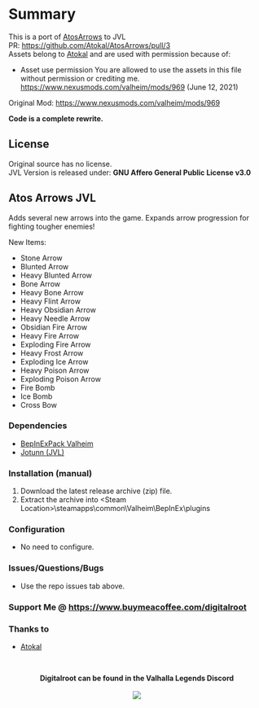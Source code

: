# Summary
This is a port of <a href="https://www.nexusmods.com/valheim/mods/969">AtosArrows</a> to JVL   
PR: https://github.com/Atokal/AtosArrows/pull/3   
Assets belong to <a href="https://github.com/Atokal" target="_blank">Atokal</a> and are used with permission because of:   
- Asset use permission You are allowed to use the assets in this file without permission or crediting me. https://www.nexusmods.com/valheim/mods/969 (June 12, 2021)
 
Original Mod: https://www.nexusmods.com/valheim/mods/969   

**Code is a complete rewrite.**

## License
Original source has no license.   
JVL Version is released under: **GNU Affero General Public License v3.0**

## Atos Arrows JVL
Adds several new arrows into the game. Expands arrow progression for fighting tougher enemies! 

New Items:
- Stone Arrow
- Blunted Arrow
- Heavy Blunted Arrow
- Bone Arrow
- Heavy Bone Arrow
- Heavy Flint Arrow
- Heavy Obsidian Arrow
- Heavy Needle Arrow
- Obsidian Fire Arrow
- Heavy Fire Arrow
- Exploding Fire Arrow
- Heavy Frost Arrow
- Exploding Ice Arrow
- Heavy Poison Arrow
- Exploding Poison Arrow
- Fire Bomb
- Ice Bomb
- Cross Bow

### Dependencies
- <a href="https://valheim.thunderstore.io/package/denikson/BepInExPack_Valheim/"  target="_blank">BepInExPack Valheim</a>
- <a href="https://github.com/Valheim-Modding/Jotunn" target="_blank">Jotunn (JVL)</a>

### Installation (manual)
1. Download the latest release archive (zip) file.
1. Extract the archive into &lt;Steam Location&gt;\steamapps\common\Valheim\BepInEx\plugins

### Configuration 
- No need to configure.

### Issues/Questions/Bugs
- Use the repo issues tab above.

### Support Me @ https://www.buymeacoffee.com/digitalroot

### Thanks to 
- <a href="https://github.com/Atokal" target="_blank">Atokal</a>

<br />
<p align="center">
<b>Digitalroot can be found in the Valhalla Legends Discord</b><br /><br />
  <a href="https://discord.gg/SsMW3rm67u" target="_blank"><img src="https://digitalroot.net/img/vl/vl_logo_125x154.png"></a>
</p>
